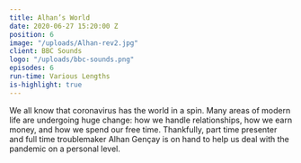 ```yaml
---
title: Alhan’s World
date: 2020-06-27 15:20:00 Z
position: 6
image: "/uploads/Alhan-rev2.jpg"
client: BBC Sounds
logo: "/uploads/bbc-sounds.png"
episodes: 6
run-time: Various Lengths
is-highlight: true
---
```


We all know that coronavirus has the world in a spin. Many areas of modern life are undergoing huge change: how we handle relationships, how we earn money, and how we spend our free time. Thankfully, part time presenter and full time troublemaker Alhan Gençay is on hand to help us deal with the pandemic on a personal level.